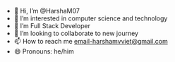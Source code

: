 - 👋 Hi, I’m @HarshaM07
- 👀 I’m interested in computer science and technology
- 🌱 I’m Full Stack Developer
- 💞️ I’m looking to collaborate to new journey
- 📫 How to reach me email-harshamvviet@gmail.com
- 😄 Pronouns: he/him


